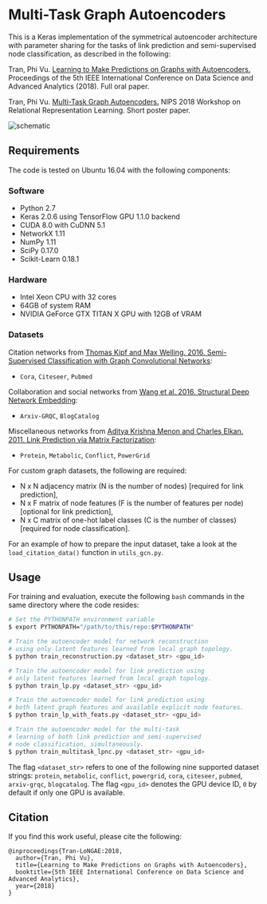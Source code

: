 # Multi-Task Graph Autoencoders

This is a Keras implementation of the symmetrical autoencoder architecture with parameter sharing for the tasks of link prediction and semi-supervised node classification, as described in the following:

Tran, Phi Vu. [Learning to Make Predictions on Graphs with Autoencoders.](https://arxiv.org/abs/1802.08352) Proceedings of the 5th IEEE International
Conference on Data Science and Advanced Analytics (2018). Full oral paper.

Tran, Phi Vu. [Multi-Task Graph Autoencoders.](https://arxiv.org/abs/1811.02798) NIPS 2018 Workshop on Relational Representation Learning. Short poster paper.

![schematic](figure1.png?raw=true)

## Requirements
The code is tested on Ubuntu 16.04 with the following components:

### Software

* Python 2.7
* Keras 2.0.6 using TensorFlow GPU 1.1.0 backend
* CUDA 8.0 with CuDNN 5.1
* NetworkX 1.11
* NumPy 1.11
* SciPy 0.17.0
* Scikit-Learn 0.18.1

### Hardware

* Intel Xeon CPU with 32 cores
* 64GB of system RAM
* NVIDIA GeForce GTX TITAN X GPU with 12GB of VRAM

### Datasets

Citation networks from [Thomas Kipf and Max Welling. 2016. Semi-Supervised Classification with Graph Convolutional Networks](https://github.com/tkipf/gcn):

* `Cora`, `Citeseer`, `Pubmed`

Collaboration and social networks from [Wang et al. 2016. Structural Deep Network Embedding](https://github.com/suanrong/SDNE):

* `Arxiv-GRQC`, `BlogCatalog`

Miscellaneous networks from [Aditya Krishna Menon and Charles Elkan. 2011. Link Prediction via Matrix Factorization](http://users.cecs.anu.edu.au/~akmenon/papers/link-prediction/index.html):

* `Protein`, `Metabolic`, `Conflict`, `PowerGrid`

For custom graph datasets, the following are required:

* N x N adjacency matrix (N is the number of nodes) [required for link prediction],
* N x F matrix of node features (F is the number of features per node) [optional for link prediction],
* N x C matrix of one-hot label classes (C is the number of classes) [required for node classification].

For an example of how to prepare the input dataset, take a look at the `load_citation_data()` function in `utils_gcn.py`.

## Usage
For training and evaluation, execute the following `bash` commands in the same directory where the code resides:

```bash
# Set the PYTHONPATH environment variable
$ export PYTHONPATH="/path/to/this/repo:$PYTHONPATH"

# Train the autoencoder model for network reconstruction
# using only latent features learned from local graph topology.
$ python train_reconstruction.py <dataset_str> <gpu_id>

# Train the autoencoder model for link prediction using
# only latent features learned from local graph topology.
$ python train_lp.py <dataset_str> <gpu_id>

# Train the autoencoder model for link prediction using
# both latent graph features and available explicit node features.
$ python train_lp_with_feats.py <dataset_str> <gpu_id>

# Train the autoencoder model for the multi-task
# learning of both link prediction and semi-supervised
# node classification, simultaneously.
$ python train_multitask_lpnc.py <dataset_str> <gpu_id>
```

The flag `<dataset_str>` refers to one of the following nine supported dataset strings:
`protein`, `metabolic`, `conflict`, `powergrid`, `cora`, `citeseer`, `pubmed`, `arxiv-grqc`, `blogcatalog`. The flag `<gpu_id>` denotes the GPU device ID, `0` by default if only one GPU is available.

## Citation
If you find this work useful, please cite the following:

```
@inproceedings{Tran-LoNGAE:2018,
  author={Tran, Phi Vu},
  title={Learning to Make Predictions on Graphs with Autoencoders},
  booktitle={5th IEEE International Conference on Data Science and Advanced Analytics},
  year={2018}
}
